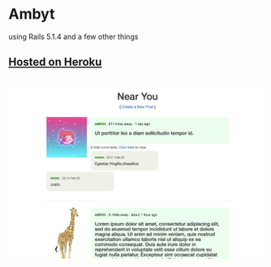 # Ambyt

using Rails 5.1.4 and a few other things

## [Hosted on Heroku](https://ambyt.herokuapp.com/posts)

&nbsp;
![screen shot](app/assets/images/ambyt-ss.png)
